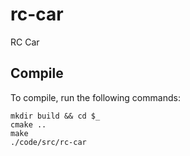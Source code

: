 # rc-car
RC Car 

## Compile
To compile, run the following commands:
```
mkdir build && cd $_
cmake ..
make
./code/src/rc-car
```
